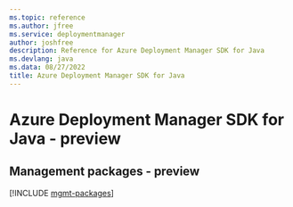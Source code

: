 ```yaml
---
ms.topic: reference
ms.author: jfree
ms.service: deploymentmanager
author: joshfree
description: Reference for Azure Deployment Manager SDK for Java
ms.devlang: java
ms.data: 08/27/2022
title: Azure Deployment Manager SDK for Java
---
```

# Azure Deployment Manager SDK for Java - preview

## Management packages - preview
[!INCLUDE [mgmt-packages](deployment-manager-mgmt-index.md)]